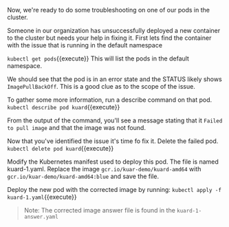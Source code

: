 Now, we're ready to do some troubleshooting on one of our pods in the cluster. 

Someone in our organization has unsuccessfully deployed a new container to the cluster but
needs your help in fixing it. First lets find the container with the issue that
is running in the default namespace

`kubectl get pods`{{execute}} This will list the pods in the default namespace.

We should see that the pod is in an error state and the STATUS likely shows
`ImagePullBackOff`. This is a good clue as to the scope of the issue.

To gather some more information, run a describe command on that pod.
`kubectl describe pod kuard`{{execute}}

From the output of the command, you'll see a message stating that it `Failed to
pull image` and that the image was not found.

Now that you've identified the issue it's time fo fix it. Delete the failed pod.
`kubectl delete pod kuard`{{execute}}

Modify the Kubernetes manifest used to deploy this pod. The file is named kuard-1.yaml.
Replace the image `gcr.io/kuar-demo/kuard-amd64` with
`gcr.io/kuar-demo/kuard-amd64:blue` and save the file.

Deploy the new pod with the corrected image by running:
`kubectl apply -f kuard-1.yaml`{{execute}}

>Note: The corrected image answer file is found in the `kuard-1-answer.yaml`